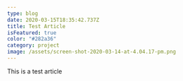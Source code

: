 ```yaml
---
type: blog
date: 2020-03-15T18:35:42.737Z
title: Test Article
isFeatured: true
color: "#282a36"
category: project
image: /assets/screen-shot-2020-03-14-at-4.04.17-pm.png
---
```


This is a test article
